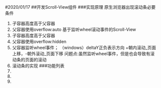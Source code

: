 #2020/01/17
##开发Scroll-View组件
###实现原理
原生浏览器出现滚动条必要条件
1. 子容器高度高于父容器
2. 父容器使用overflow:auto
基于监听wheel滚动事件的Scroll-View
1. 子容器高度高于父容器
2. 父容器使用overflow:hidden
3. 父容器监听wheel事件；
	（windows）deltaY正负表示方向 +朝内滚动_页面上移，-朝外滚动_页面下移
	 问题点:虽然监听wheel事件，但是也会导致有滚动条的页面的滚动
4. 滚动条的实现
###功能列表
1. 
2. 
3. 